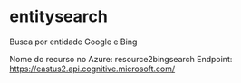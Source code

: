 # entitysearch
Busca por entidade Google e Bing

Nome do recurso no Azure: resource2bingsearch
Endpoint: https://eastus2.api.cognitive.microsoft.com/
